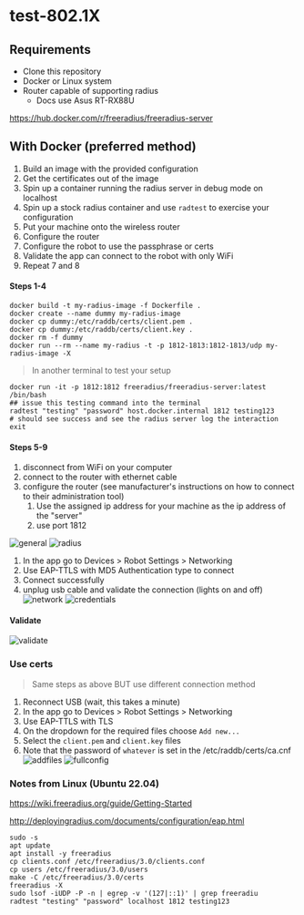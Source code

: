 # test-802.1X

## Requirements

- Clone this repository
- Docker or Linux system
- Router capable of supporting radius
  - Docs use Asus RT-RX88U

<https://hub.docker.com/r/freeradius/freeradius-server>


## With Docker (preferred method)

1. Build an image with the provided configuration
2. Get the certificates out of the image
3. Spin up a container running the radius server in debug mode on localhost
4. Spin up a stock radius container and use `radtest` to exercise your configuration
5. Put your machine onto the wireless router
6. Configure the router
7. Configure the robot to use the passphrase or certs
8. Validate the app can connect to the robot with only WiFi
9. Repeat 7 and 8

#### Steps 1-4

```shell
docker build -t my-radius-image -f Dockerfile .
docker create --name dummy my-radius-image
docker cp dummy:/etc/raddb/certs/client.pem .
docker cp dummy:/etc/raddb/certs/client.key .
docker rm -f dummy
docker run --rm --name my-radius -t -p 1812-1813:1812-1813/udp my-radius-image -X
```
> In another terminal to test your setup

```shell
docker run -it -p 1812:1812 freeradius/freeradius-server:latest /bin/bash
## issue this testing command into the terminal
radtest "testing" "password" host.docker.internal 1812 testing123
# should see success and see the radius server log the interaction
exit
```

#### Steps 5-9

1. disconnect from WiFi on your computer
1. connect to the router with ethernet cable
1. configure the router (see manufacturer's instructions on how to connect to their administration tool)
   1. Use the assigned ip address for your machine as the ip address of the "server"
   1. use port 1812

![general](/pics/general-settings.png)
![radius](pics/radius-settings.png)

1. In the app go to Devices > Robot Settings > Networking
2. Use EAP-TTLS with MD5 Authentication type to connect
3. Connect successfully
4. unplug usb cable and validate the connection (lights on and off)
![network](/pics/network.png)
![credentials](pics/credentials.png)
#### Validate

![validate](pics/validate.gif)

### Use certs

> Same steps as above BUT use different connection method

1. Reconnect USB (wait, this takes a minute)
1. In the app go to Devices > Robot Settings > Networking
1. Use EAP-TTLS with TLS
1. On the dropdown for the required files choose `Add new...`
1. Select the `client.pem` and `client.key` files
1. Note that the password of `whatever` is set in the /etc/raddb/certs/ca.cnf
![addfiles](/pics/addfiles.png)
![fullconfig](pics/fullconfig.png)

### Notes from Linux (Ubuntu 22.04)

https://wiki.freeradius.org/guide/Getting-Started


http://deployingradius.com/documents/configuration/eap.html

```shell
sudo -s
apt update
apt install -y freeradius
cp clients.conf /etc/freeradius/3.0/clients.conf
cp users /etc/freeradius/3.0/users
make -C /etc/freeradius/3.0/certs
freeradius -X
sudo lsof -iUDP -P -n | egrep -v '(127|::1)' | grep freeradiu
radtest "testing" "password" localhost 1812 testing123
```
